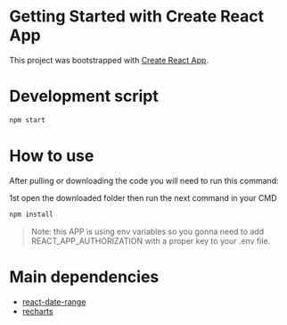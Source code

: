 # Getting Started with Create React App

This project was bootstrapped with [Create React App](https://github.com/facebook/create-react-app).

# Development script

```sh
npm start
```

# How to use

After pulling or downloading the code you will need to run this command:

1st open the downloaded folder then run the next command in your CMD

```sh
npm install
```

> Note: this APP is using env variables so you gonna need to add REACT_APP_AUTHORIZATION with a proper key to your .env file.

# Main dependencies

- [react-date-range](https://github.com/hypeserver/react-date-range)
- [recharts](https://github.com/recharts/recharts)
